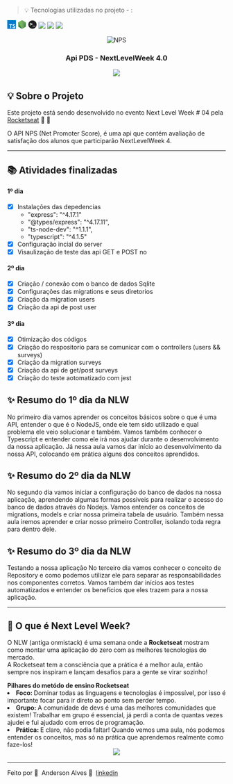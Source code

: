 > 💡 Tecnologias utilizadas no projeto - :

<code><img height="20" src="https://raw.githubusercontent.com/github/explore/80688e429a7d4ef2fca1e82350fe8e3517d3494d/topics/typescript/typescript.png"></code>
<code><img height="20" src="https://raw.githubusercontent.com/github/explore/80688e429a7d4ef2fca1e82350fe8e3517d3494d/topics/nodejs/nodejs.png"></code>
<code><img height="20" src="https://raw.githubusercontent.com/github/explore/80688e429a7d4ef2fca1e82350fe8e3517d3494d/topics/terminal/terminal.png"></code>
<code><img height="20" src="https://upload.wikimedia.org/wikipedia/commons/thumb/9/9a/Visual_Studio_Code_1.35_icon.svg/1024px-Visual_Studio_Code_1.35_icon.svg.png"></code>
<code><img height="20" src="https://pbs.twimg.com/profile_images/1091817101738864640/eQpWLr2c_400x400.jpg"></code>
<code><img height="20" src="https://avatars3.githubusercontent.com/u/53234021?s=400&v=4"></code>

<div align="center">
    <img alt="NPS" title="NPS" height="20" src="https://blog.kmaleon.com.br/conteudo/wp-content/uploads/2019/12/nps.fw_.png" />
<h3>Api PDS - NextLevelWeek 4.0</h3>
<img height="300"  src="https://www.agenciasole.com.br/blog/wp-content/uploads/2018/01/65.png">
</div>



## 💡 Sobre o Projeto 
Este projeto está sendo desenvolvido no evento Next Level Week # 04 pela [Rocketseat](https://rocketseat.com.br/) 🚀&nbsp;💜

O API NPS (Net Promoter Score), é uma api que contém avaliação de satisfação dos alunos que participarão NextLevelWeek 4.

---


## 📚 Atividades finalizadas
#### 1º dia
- [x] Instalações das depedencias
    - "express": "^4.17.1"
    - "@types/express": "^4.17.11",
    - "ts-node-dev": "^1.1.1",
    - "typescript": "^4.1.5"
- [x] Configuração incial do server
- [x] Visaulização de teste das api GET e POST no 
#### 2º dia
- [x] Criação / conexão com o banco de dados Sqlite
- [x] Configurações das migrations e seus diretorios
- [x] Criação da migration users
- [x] Criação da api de post user
#### 3º dia
- [x] Otimização dos códigos
- [x] Criação do respositorio para se comunicar com o controllers (users && surveys)
- [x] Criação da migration surveys
- [x] Criação da api de get/post surveys
- [x] Criação do teste aotomatizado com jest

## ✨ Resumo do 1º dia da NLW

No primeiro dia vamos aprender os conceitos básicos sobre o que é uma API, entender o que é o NodeJS, onde ele tem sido utilizado e qual problema ele veio solucionar e também. Vamos também conhecer o Typescript e entender como ele irá nos ajudar durante o desenvolvimento da nossa aplicação. Já nessa aula vamos dar início ao desenvolvimento da nossa API, colocando em prática alguns dos conceitos aprendidos.

## ✨ Resumo do 2º dia da NLW

No segundo dia vamos iniciar a configuração do banco de dados na nossa aplicação, aprendendo algumas formas possíveis para realizar o acesso do banco de dados através do Nodejs. Vamos entender os conceitos de migrations, models e criar nossa primeira tabela de usuário. Também nessa aula iremos aprender e criar nosso primeiro Controller, isolando toda regra para dentro dele.

## ✨ Resumo do 3º dia da NLW

Testando a nossa aplicação
No terceiro dia vamos conhecer o conceito de Repository e como podemos utilizar ele para separar as responsabilidades nos componentes corretos. Vamos também dar inícios aos testes automatizados e entender os benefícios que eles trazem para a nossa aplicação.

---

## 📣 O que é Next Level Week?

<p> 
 O NLW (antiga onmistack) é uma semana onde a <strong>Rocketseat</strong> mostram como montar uma aplicação do zero com as melhores tecnologias do mercado.
<br>
A Rocketseat tem a consciência que a prática é a melhor aula, então sempre nos inspiram e lançam desafios para a gente se virar sozinho!
</p>
<strong>Pilhares do metódo de ensino Rocketseat</strong><br>
<li><strong>Foco: </strong> Dominar todas as linguagens e tecnologias é impossível, por isso é importante focar para ir direto ao ponto sem perder tempo.</li>
<li><strong>Grupo: </strong> A comunidade de devs é uma das melhores comunidades que existem! Trabalhar em grupo é essencial, já perdi a conta de quantas vezes ajudei e fui ajudado com erros de programação.</li>
<li><strong>Prática: </strong> E claro, não podia faltar! Quando vemos uma aula, nós podemos entender os conceitos, mas só na prática que aprendemos realmente como faze-los! </li>

<div align="center">
<img  src="https://www.notion.so/image/https%3A%2F%2Fs3-us-west-2.amazonaws.com%2Fsecure.notion-static.com%2F4b24bb94-c9ea-4984-a8cb-300ce4553abb%2Fnlw4-banner-github.png?table=block&id=d50c626b-7d28-4bfc-b9f0-ea2b42347e3e&spaceId=08f749ff-d06d-49a8-a488-9846e081b224&width=5120&userId=aaa75990-d584-4b7e-a045-99eb29503a22&cache=v2">
</div>

---
Feito por 💜&nbsp; Anderson Alves 👋 &nbsp;[linkedin](https://www.linkedin.com/in/anderson-alves-7b5587133/)

